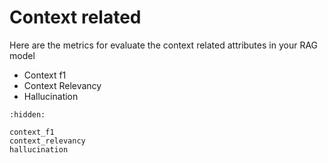 # Context related

Here are the metrics for evaluate the context related attributes in your RAG model

- Context f1
- Context Relevancy
- Hallucination

```{toctree}
:hidden:

context_f1
context_relevancy
hallucination
```